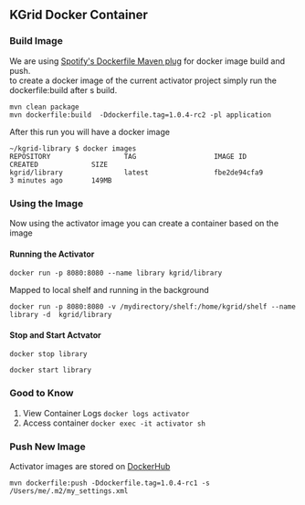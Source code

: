 
## KGrid Docker Container


### Build Image
We are using [Spotify's Dockerfile Maven plug](https://github.com/spotify/dockerfile-maven) for docker image build and push.  
to create a docker image of the current activator project simply run the dockerfile:build after s build.  

``` 
mvn clean package
mvn dockerfile:build  -Ddockerfile.tag=1.0.4-rc2 -pl application
```

After this run you will have a docker image 
```
~/kgrid-library $ docker images
REPOSITORY                  TAG                   IMAGE ID            CREATED             SIZE
kgrid/library               latest                fbe2de94cfa9        3 minutes ago       149MB

```
### Using the Image
Now using the activator image you can create a container based on the image

#### Running the Activator 

```docker run -p 8080:8080 --name library kgrid/library```

Mapped to local shelf and running in the background

```docker run -p 8080:8080 -v /mydirectory/shelf:/home/kgrid/shelf --name library -d  kgrid/library ```

#### Stop and Start Actvator

```docker stop library```

```docker start library```


### Good to Know

1. View Container Logs  ```docker logs activator```
1. Access container ```docker exec -it activator sh```

### Push New Image

Activator images are stored on [DockerHub](https://cloud.docker.com/u/kgrid/repository/docker/kgrid/activator) 

```mvn dockerfile:push -Ddockerfile.tag=1.0.4-rc1 -s /Users/me/.m2/my_settings.xml ```



